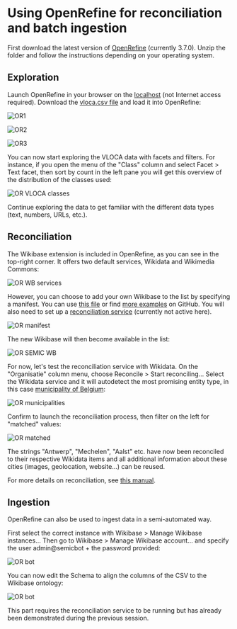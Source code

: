 # Using OpenRefine for reconciliation and batch ingestion

First download the latest version of [OpenRefine](https://openrefine.org/download) (currently 3.7.0).
Unzip the folder and follow the instructions depending on your operating system.

## Exploration

Launch OpenRefine in your browser on the [localhost](http://127.0.0.1:3333/) (not Internet access required).
Download the [vloca.csv file](/data/vloca.csv) and load it into OpenRefine:

![OR1](/images/or1.png)

![OR2](/images/or2.png)

![OR3](/images/or3.png)

You can now start exploring the VLOCA data with facets and filters. For instance, if you open the menu of the "Class" column and select Facet > Text facet, then sort by count in the left pane you will get this overview of the distribution of the classes used:

![OR VLOCA classes](/images/or_vloca_class.png)

Continue exploring the data to get familiar with the different data types (text, numbers, URLs, etc.).

## Reconciliation

The Wikibase extension is included in OpenRefine, as you can see in the top-right corner.
It offers two default services, Wikidata and Wikimedia Commons:

![OR WB services](/images/or_wb_services.png)

However, you can choose to add your own Wikibase to the list by specifying a manifest. You can use [this file](manifest.json) or find [more examples](https://github.com/OpenRefine/wikibase-manifests) on GitHub. You will also need to set up a [reconciliation service](http://reconci.link/) (currently not active here).

![OR manifest](/images/or_manifest.png)

The new Wikibase will then become available in the list:

![OR SEMIC WB](/images/or_semic_wb.png)

For now, let's test the reconciliation service with Wikidata. On the "Organisatie" column menu, choose Reconcile > Start reconciling... Select the Wikidata service and it will autodetect the most promising entity type, in this case [municipality of Belgium](https://www.wikidata.org/wiki/Q493522):

![OR municipalities](/images/or_municipality.png)

Confirm to launch the reconciliation process, then filter on the left for "matched" values:

![OR matched](/images/or_matched.png)

The strings "Antwerp", "Mechelen", "Aalst" etc. have now been reconciled to their respective Wikidata items and all additional information about these cities (images, geolocation, website...) can be reused.

For more details on reconciliation, see [this manual](https://openrefine.org/docs/manual/reconciling).

## Ingestion

OpenRefine can also be used to ingest data in a semi-automated way.

First select the correct instance with Wikibase > Manage Wikibase instances... Then go to Wikibase > Manage Wikibase account... and specify the user admin@semicbot + the password provided:

![OR bot](/images/or_semic_bot.png)

You can now edit the Schema to align the columns of the CSV to the Wikibase ontology:

![OR bot](/images/or_schema.png)

This part requires the reconciliation service to be running but has already been demonstrated during the previous session.

